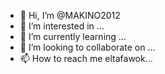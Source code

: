 - 👋 Hi, I’m @MAKINO2012
- 👀 I’m interested in ...
- 🌱 I’m currently learning ...
- 💞️ I’m looking to collaborate on ...
- 📫 How to reach me eltafawok...

<!---
MAKINO2012/MAKINO2012 is a ✨ special ✨ repository because its `README.md` (this file) appears on your GitHub profile.
You can click the Preview link to take a look at your changes.
--->
